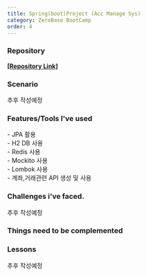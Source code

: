 ```yaml
---
title: Spring(boot)Project (Acc Manage Sys)
category: ZeroBase BootCamp
order: 4
---
```

### Repository

[**[Repository Link]**](#)

### Scenario

추후 작성예정

### Features/Tools I've used

<div class="content-box">
- JPA 활용<br>
- H2 DB 사용<br>
- Redis 사용<br>
- Mockito 사용<br>
- Lombok 사용<br>
- 계좌,거래관련 API 생성 및 사용
</div>

### Challenges i've faced.

추후 작성예정

### Things need to be complemented

### Lessons

추후 작성예정
